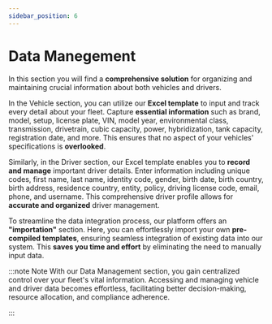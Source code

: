 ```yaml
---
sidebar_position: 6
---
```


# Data Manegement

In this section you will find a **comprehensive solution** for organizing and maintaining crucial information about both vehicles and drivers.

In the Vehicle section, you can utilize our **Excel template** to input and track every detail about your fleet. Capture **essential information** such as brand, model, setup, license plate, VIN, model year, environmental class, transmission, drivetrain, cubic capacity, power, hybridization, tank capacity, registration date, and more. This ensures that no aspect of your vehicles' specifications is **overlooked**.

Similarly, in the Driver section, our Excel template enables you to **record and manage** important driver details. Enter information including unique codes, first name, last name, identity code, gender, birth date, birth country, birth address, residence country, entity, policy, driving license code, email, phone, and username. This comprehensive driver profile allows for **accurate and organized** driver management.

To streamline the data integration process, our platform offers an **"importation"** section. Here, you can effortlessly import your own **pre-compiled templates**, ensuring seamless integration of existing data into our system. This **saves you time and effort** by eliminating the need to manually input data.

:::note Note
With our Data Management section, you gain centralized control over your fleet's vital information. Accessing and managing vehicle and driver data becomes effortless, facilitating better decision-making, resource allocation, and compliance adherence.

:::